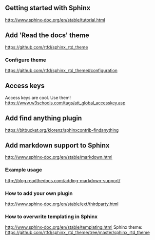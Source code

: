 

## Getting started with Sphinx
http://www.sphinx-doc.org/en/stable/tutorial.html

## Add 'Read the docs' theme
https://github.com/rtfd/sphinx_rtd_theme
### Configure theme
https://github.com/rtfd/sphinx_rtd_theme#configuration

## Access keys
Access keys are cool. Use them!
https://www.w3schools.com/tags/att_global_accesskey.asp

## Add find anything plugin
https://bitbucket.org/klorenz/sphinxcontrib-findanything

## Add markdown support to Sphinx
http://www.sphinx-doc.org/en/stable/markdown.html

### Example usage
http://blog.readthedocs.com/adding-markdown-support/

### How to add your own plugin
http://www.sphinx-doc.org/en/stable/ext/thirdparty.html

### How to overwrite templating in Sphinx
http://www.sphinx-doc.org/en/stable/templating.html
Sphinx theme: https://github.com/rtfd/sphinx_rtd_theme/tree/master/sphinx_rtd_theme
